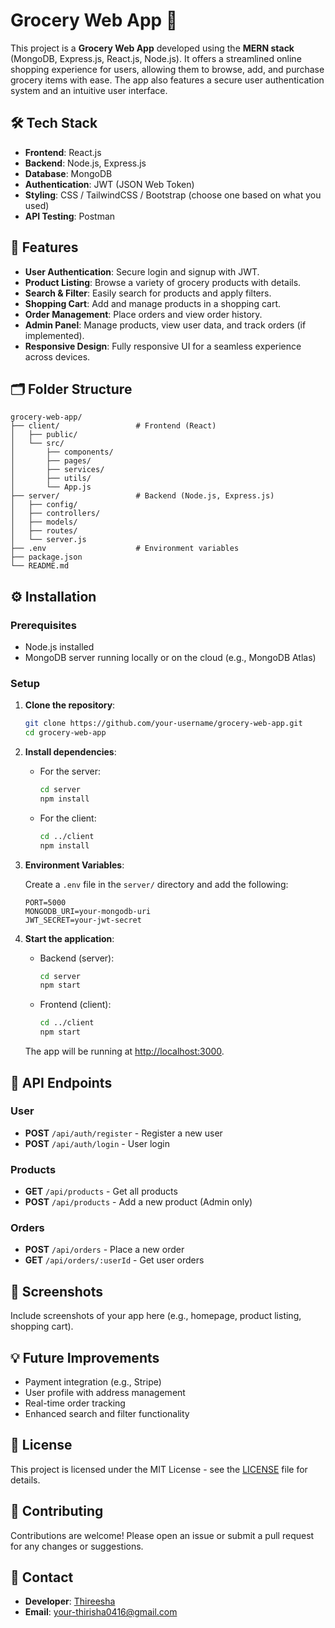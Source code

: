 
# Grocery Web App 🛒

This project is a **Grocery Web App** developed using the **MERN stack** (MongoDB, Express.js, React.js, Node.js). It offers a streamlined online shopping experience for users, allowing them to browse, add, and purchase grocery items with ease. The app also features a secure user authentication system and an intuitive user interface.

## 🛠️ Tech Stack

- **Frontend**: React.js
- **Backend**: Node.js, Express.js
- **Database**: MongoDB
- **Authentication**: JWT (JSON Web Token)
- **Styling**: CSS / TailwindCSS / Bootstrap (choose one based on what you used)
- **API Testing**: Postman

## 🚀 Features

- **User Authentication**: Secure login and signup with JWT.
- **Product Listing**: Browse a variety of grocery products with details.
- **Search & Filter**: Easily search for products and apply filters.
- **Shopping Cart**: Add and manage products in a shopping cart.
- **Order Management**: Place orders and view order history.
- **Admin Panel**: Manage products, view user data, and track orders (if implemented).
- **Responsive Design**: Fully responsive UI for a seamless experience across devices.

## 🗂️ Folder Structure

```
grocery-web-app/
├── client/                 # Frontend (React)
│   ├── public/
│   └── src/
│       ├── components/
│       ├── pages/
│       ├── services/
│       ├── utils/
│       └── App.js
├── server/                 # Backend (Node.js, Express.js)
│   ├── config/
│   ├── controllers/
│   ├── models/
│   ├── routes/
│   └── server.js
├── .env                    # Environment variables
├── package.json
└── README.md
```

## ⚙️ Installation

### Prerequisites

- Node.js installed
- MongoDB server running locally or on the cloud (e.g., MongoDB Atlas)

### Setup

1. **Clone the repository**:
   ```bash
   git clone https://github.com/your-username/grocery-web-app.git
   cd grocery-web-app
   ```

2. **Install dependencies**:

   - For the server:
     ```bash
     cd server
     npm install
     ```

   - For the client:
     ```bash
     cd ../client
     npm install
     ```

3. **Environment Variables**:

   Create a `.env` file in the `server/` directory and add the following:
   ```env
   PORT=5000
   MONGODB_URI=your-mongodb-uri
   JWT_SECRET=your-jwt-secret
   ```

4. **Start the application**:

   - Backend (server):
     ```bash
     cd server
     npm start
     ```

   - Frontend (client):
     ```bash
     cd ../client
     npm start
     ```

   The app will be running at [http://localhost:3000](http://localhost:3000).

## 🧪 API Endpoints

### User

- **POST** `/api/auth/register` - Register a new user
- **POST** `/api/auth/login` - User login

### Products

- **GET** `/api/products` - Get all products
- **POST** `/api/products` - Add a new product (Admin only)

### Orders

- **POST** `/api/orders` - Place a new order
- **GET** `/api/orders/:userId` - Get user orders

## 📸 Screenshots

Include screenshots of your app here (e.g., homepage, product listing, shopping cart).

## 💡 Future Improvements

- Payment integration (e.g., Stripe)
- User profile with address management
- Real-time order tracking
- Enhanced search and filter functionality

## 📝 License

This project is licensed under the MIT License - see the [LICENSE](LICENSE) file for details.

## 🤝 Contributing

Contributions are welcome! Please open an issue or submit a pull request for any changes or suggestions.

## 👥 Contact

- **Developer**: [Thireesha](https://www.linkedin.com/in/thireesha-k-614b2224a?utm_source=share&utm_campaign=share_via&utm_content=profile&utm_medium=android_app)
- **Email**: your-thirisha0416@gmail.com
